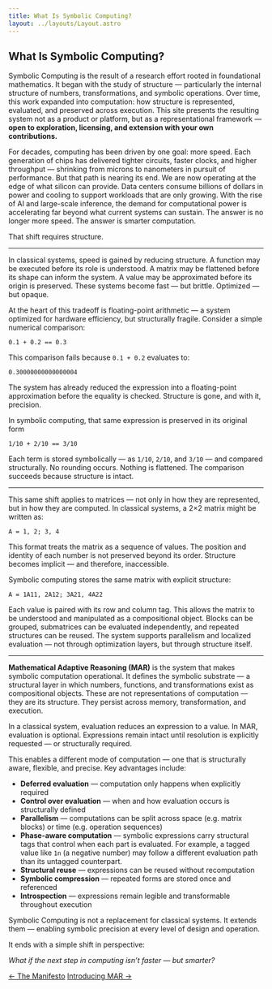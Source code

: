 ```yaml
---
title: What Is Symbolic Computing?
layout: ../layouts/Layout.astro
---
```


## What Is Symbolic Computing?

Symbolic Computing is the result of a research effort rooted in foundational mathematics. It began with the study of structure — particularly the internal structure of numbers, transformations, and symbolic operations. Over time, this work expanded into computation: how structure is represented, evaluated, and preserved across execution. This site presents the resulting system not as a product or platform, but as a representational framework —  **open to exploration, licensing, and extension with your own contributions.**

For decades, computing has been driven by one goal: more speed. Each generation of chips has delivered tighter circuits, faster clocks, and higher throughput — shrinking from microns to nanometers in pursuit of performance. But that path is nearing its end. We are now operating at the edge of what silicon can provide. Data centers consume billions of dollars in power and cooling to support workloads that are only growing. With the rise of AI and large-scale inference, the demand for computational power is accelerating far beyond what current systems can sustain. The answer is no longer more speed. The answer is smarter computation.

That shift requires structure.

---

In classical systems, speed is gained by reducing structure. A function may be executed before its role is understood. A matrix may be flattened before its shape can inform the system. A value may be approximated before its origin is preserved. These systems become fast — but brittle. Optimized — but opaque.

At the heart of this tradeoff is floating-point arithmetic — a system optimized for hardware efficiency, but structurally fragile. Consider a simple numerical comparison:

`0.1 + 0.2 == 0.3`

This comparison fails because `0.1 + 0.2` evaluates to:

`0.30000000000000004`

The system has already reduced the expression into a floating-point approximation before the equality is checked. Structure is gone, and with it, precision.

In symbolic computing, that same expression is preserved in its original form

`1/10 + 2/10 == 3/10`

Each term is stored symbolically — as `1/10`, `2/10`, and `3/10` — and compared structurally. No rounding occurs. Nothing is flattened. The comparison succeeds because structure is intact.

---

This same shift applies to matrices — not only in how they are represented, but in how they are computed. In classical systems, a 2×2 matrix might be written as:

`A = 1, 2; 3, 4`

This format treats the matrix as a sequence of values. The position and identity of each number is not preserved beyond its order. Structure becomes implicit — and therefore, inaccessible.

Symbolic computing stores the same matrix with explicit structure:

`A = 1A11, 2A12; 3A21, 4A22`

Each value is paired with its row and column tag. This allows the matrix to be understood and manipulated as a compositional object. Blocks can be grouped, submatrices can be evaluated independently, and repeated structures can be reused. The system supports parallelism and localized evaluation — not through optimization layers, but through structure itself.

---

**Mathematical Adaptive Reasoning (MAR)** is the system that makes symbolic computation operational. It defines the symbolic substrate — a structural layer in which numbers, functions, and transformations exist as compositional objects. These are not representations of computation — they are its structure. They persist across memory, transformation, and execution.

In a classical system, evaluation reduces an expression to a value. In MAR, evaluation is optional. Expressions remain intact until resolution is explicitly requested — or structurally required.

This enables a different mode of computation — one that is structurally aware, flexible, and precise. Key advantages include:

- **Deferred evaluation** — computation only happens when explicitly required  
- **Control over evaluation** — when and how evaluation occurs is structurally defined  
- **Parallelism** — computations can be split across space (e.g. matrix blocks) or time (e.g. operation sequences)  
- **Phase-aware computation** — symbolic expressions carry structural tags that control when each part is evaluated. For example, a tagged value like `1n` (a negative number) may follow a different evaluation path than its untagged counterpart.  
- **Structural reuse** — expressions can be reused without recomputation  
- **Symbolic compression** — repeated forms are stored once and referenced  
- **Introspection** — expressions remain legible and transformable throughout execution

Symbolic Computing is not a replacement for classical systems. It extends them — enabling symbolic precision at every level of design and operation.

It ends with a simple shift in perspective:

*What if the next step in computing isn’t faster — but smarter?*

<div class="hidden sm:flex justify-between mt-12 text-sm font-medium">
  <a href="/manifesto" class="link-nav-soft">← The Manifesto</a>
  <a href="/introducing-mar" class="link-nav-soft">Introducing MAR →</a>
</div>
